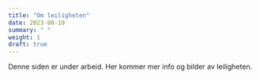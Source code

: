 ```yaml
---
title: "Om leiligheten"
date: 2023-08-10
summary: " "
weight: 1
draft: true
---
```


Denne siden er under arbeid. Her kommer mer info og bilder av leiligheten.